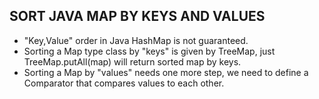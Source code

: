 SORT JAVA MAP BY KEYS AND VALUES
--------------------------------

* "Key,Value" order in Java HashMap is not guaranteed.
* Sorting a Map type class by "keys" is given by TreeMap, just TreeMap.putAll(map) will return sorted map by keys.
* Sorting a Map by "values" needs one more step, we need to define a Comparator that compares values to each other.

